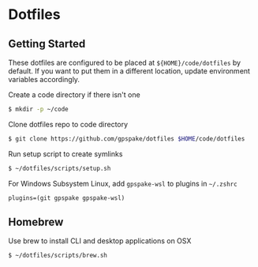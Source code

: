 # Dotfiles

## Getting Started

These dotfiles are configured to be placed at `${HOME}/code/dotfiles` 
by default. If you want to put them in a different location, 
update environment variables accordingly.

Create a code directory if there isn't one
```bash
$ mkdir -p ~/code
```

Clone dotfiles repo to code directory
```bash
$ git clone https://github.com/gpspake/dotfiles $HOME/code/dotfiles
```

Run setup script to create symlinks
```bash
$ ~/dotfiles/scripts/setup.sh
```

For Windows Subsystem Linux, add `gpspake-wsl` to plugins in `~/.zshrc`
```
plugins=(git gpspake gpspake-wsl)
```

## Homebrew

Use brew to install CLI and desktop applications on OSX
```bash
$ ~/dotfiles/scripts/brew.sh
```

